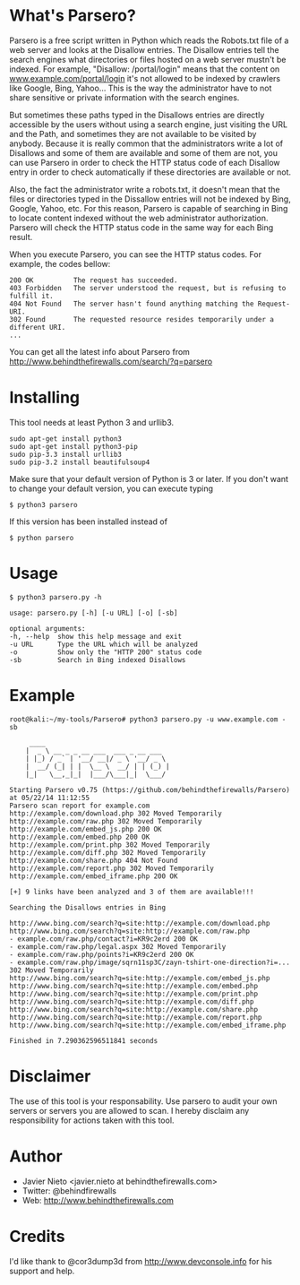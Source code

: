 What's Parsero?
===============
Parsero is a free script written in Python which reads the Robots.txt
file of a web server and looks at the Disallow entries. The Disallow
entries tell the search engines what directories or files hosted on a
web server mustn't be indexed. For example, "Disallow: /portal/login"
means that the content on www.example.com/portal/login it's not allowed
to be indexed by crawlers like Google, Bing, Yahoo... This is the way
the administrator have to not share sensitive or private information
with the search engines.

But sometimes these paths typed in the Disallows entries are directly
accessible by the users without using a search engine, just visiting
the URL and the Path, and sometimes they are not available to be visited
by anybody. Because it is really common that the administrators write
a lot of Disallows and some of them are available and some of them are
not, you can use Parsero in order to check the HTTP status code of each
Disallow entry in order to check automatically if these directories are
available or not.

Also, the fact the administrator write a robots.txt, it doesn't mean
that the files or directories typed in the Dissallow entries will not
be indexed by Bing, Google, Yahoo, etc. For this reason, Parsero is
capable of searching in Bing to locate content indexed without the web
administrator authorization. Parsero will check the HTTP status code in
the same way for each Bing result.

When you execute Parsero, you can see the HTTP status codes. For example,
the codes bellow:

    200 OK          The request has succeeded.
    403 Forbidden   The server understood the request, but is refusing to fulfill it.
    404 Not Found   The server hasn't found anything matching the Request-URI.
    302 Found       The requested resource resides temporarily under a different URI.
    ...

You can get all the latest info about Parsero from 
http://www.behindthefirewalls.com/search/?q=parsero

Installing
==========
This tool needs at least Python 3 and urllib3.
       
    sudo apt-get install python3
    sudo apt-get install python3-pip
    sudo pip-3.3 install urllib3
    sudo pip-3.2 install beautifulsoup4
        
Make sure that your default version of Python is 3 or later. If you don't
want to change your default version, you can execute typing

    $ python3 parsero

If this version has been installed instead of

    $ python parsero

Usage
=====

    $ python3 parsero.py -h
        
    usage: parsero.py [-h] [-u URL] [-o] [-sb]
	
    optional arguments:
    -h, --help  show this help message and exit
    -u URL      Type the URL which will be analyzed
    -o          Show only the "HTTP 200" status code
    -sb         Search in Bing indexed Disallows

Example
=======
	 
    root@kali:~/my-tools/Parsero# python3 parsero.py -u www.example.com -sb

         ____                               
        |  _ \ __ _ _ __ ___  ___ _ __ ___  
        | |_) / _` | '__/ __|/ _ \ '__/ _ \ 
        |  __/ (_| | |  \__ \  __/ | | (_) |
        |_|   \__,_|_|  |___/\___|_|  \___/ 

	Starting Parsero v0.75 (https://github.com/behindthefirewalls/Parsero) at 05/22/14 11:12:55
	Parsero scan report for example.com
	http://example.com/download.php 302 Moved Temporarily
	http://example.com/raw.php 302 Moved Temporarily
	http://example.com/embed_js.php 200 OK
	http://example.com/embed.php 200 OK
	http://example.com/print.php 302 Moved Temporarily
	http://example.com/diff.php 302 Moved Temporarily
	http://example.com/share.php 404 Not Found
	http://example.com/report.php 302 Moved Temporarily
	http://example.com/embed_iframe.php 200 OK
                                             
	[+] 9 links have been analyzed and 3 of them are available!!!
                                             
	Searching the Disallows entries in Bing
                                             
	http://www.bing.com/search?q=site:http://example.com/download.php
	http://www.bing.com/search?q=site:http://example.com/raw.php
 	- example.com/raw.php/contact?i=KR9c2erd 200 OK
 	- example.com/raw.php/legal.aspx 302 Moved Temporarily
 	- example.com/raw.php/points?i=KR9c2erd 200 OK
	- example.com/raw.php/image/sqrn11sp3C/zayn-tshirt-one-direction?i=... 302 Moved Temporarily
	http://www.bing.com/search?q=site:http://example.com/embed_js.php
	http://www.bing.com/search?q=site:http://example.com/embed.php
	http://www.bing.com/search?q=site:http://example.com/print.php
	http://www.bing.com/search?q=site:http://example.com/diff.php
	http://www.bing.com/search?q=site:http://example.com/share.php
	http://www.bing.com/search?q=site:http://example.com/report.php
	http://www.bing.com/search?q=site:http://example.com/embed_iframe.php
                                             
	Finished in 7.290362596511841 seconds 

Disclaimer
==========
The use of this tool is your responsability. Use parsero to audit your
own servers or servers you are allowed to scan. I hereby disclaim any
responsibility for actions taken with this tool.

Author
======

* Javier Nieto <javier.nieto at behindthefirewalls.com> 
* Twitter: @behindfirewalls
* Web: http://www.behindthefirewalls.com

Credits
=======
I'd like thank to @cor3dump3d from http://www.devconsole.info for his support
and help.
